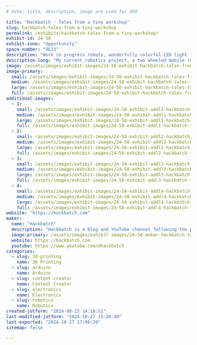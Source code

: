 ```yaml
---
# note: title, description, image are used for SEO

title: "Hackbatch - Tales from a tiny workshop"
slug: hackbatch-tales-from-a-tiny-workshop
permalink: /exhibits/hackbatch-tales-from-a-tiny-workshop/
exhibit-id: 24-58
exhibit-zone: "Opportunity"
space-number: "OE13"
description: "Work in progress robots, wonderfully colorful LED light fixtures, and other 3D printed projects."
description-long: "My current robotics project, a two wheeled mobile robot will be on display along with a showcase of a hub-less wheel mechanism from a previous revision.  Also on display will be my 3D printed tube light fixtures which cycle through a variety of spectacular animations. A work in progress are two small robots that move over a TV screen arena using sensors to find their position and play games."
image: /assets/images/exhibit-images/24-58-exhibit-hackbatch-tales-from-a-tiny-workshop-img-1234-large-large.JPG
image-primary: 
  small: /assets/images/exhibit-images/24-58-exhibit-hackbatch-tales-from-a-tiny-workshop-img-1234-large-small.JPG
  medium: /assets/images/exhibit-images/24-58-exhibit-hackbatch-tales-from-a-tiny-workshop-img-1234-large-medium.JPG
  large: /assets/images/exhibit-images/24-58-exhibit-hackbatch-tales-from-a-tiny-workshop-img-1234-large-large.JPG
  full: /assets/images/exhibit-images/24-58-exhibit-hackbatch-tales-from-a-tiny-workshop-img-1234-large-full.JPG
additional-images: 
  - 1:
    small: /assets/images/exhibit-images/24-58-exhibit-addl1-hackbatch-tales-from-a-tiny-workshop-img-1235-large-small.JPG
    medium: /assets/images/exhibit-images/24-58-exhibit-addl1-hackbatch-tales-from-a-tiny-workshop-img-1235-large-medium.JPG
    large: /assets/images/exhibit-images/24-58-exhibit-addl1-hackbatch-tales-from-a-tiny-workshop-img-1235-large-large.JPG
    full: /assets/images/exhibit-images/24-58-exhibit-addl1-hackbatch-tales-from-a-tiny-workshop-img-1235-large-full.JPG
  - 2:
    small: /assets/images/exhibit-images/24-58-exhibit-addl2-hackbatch-tales-from-a-tiny-workshop-img-1237-large-small.JPG
    medium: /assets/images/exhibit-images/24-58-exhibit-addl2-hackbatch-tales-from-a-tiny-workshop-img-1237-large-medium.JPG
    large: /assets/images/exhibit-images/24-58-exhibit-addl2-hackbatch-tales-from-a-tiny-workshop-img-1237-large-large.JPG
    full: /assets/images/exhibit-images/24-58-exhibit-addl2-hackbatch-tales-from-a-tiny-workshop-img-1237-large-full.JPG
  - 3:
    small: /assets/images/exhibit-images/24-58-exhibit-addl3-hackbatch-tales-from-a-tiny-workshop-img-1239-large-small.JPG
    medium: /assets/images/exhibit-images/24-58-exhibit-addl3-hackbatch-tales-from-a-tiny-workshop-img-1239-large-medium.JPG
    large: /assets/images/exhibit-images/24-58-exhibit-addl3-hackbatch-tales-from-a-tiny-workshop-img-1239-large-large.JPG
    full: /assets/images/exhibit-images/24-58-exhibit-addl3-hackbatch-tales-from-a-tiny-workshop-img-1239-large-full.JPG
  - 4:
    small: /assets/images/exhibit-images/24-58-exhibit-addl4-hackbatch-tales-from-a-tiny-workshop-img-1240-large-small.JPG
    medium: /assets/images/exhibit-images/24-58-exhibit-addl4-hackbatch-tales-from-a-tiny-workshop-img-1240-large-medium.JPG
    large: /assets/images/exhibit-images/24-58-exhibit-addl4-hackbatch-tales-from-a-tiny-workshop-img-1240-large-large.JPG
    full: /assets/images/exhibit-images/24-58-exhibit-addl4-hackbatch-tales-from-a-tiny-workshop-img-1240-large-full.JPG
website: "https://hackbatch.com"
maker: 
  name: "Hackbatch"
  description: "Hackbatch is a blog and YouTube channel following the process of a maker in progress. From my tiny workshop, I work on projects in robotics, 3D printing, electronics, and more. "
  image-primary: /assets/images/exhibit-images/24-58-maker-hackbatch-tales-from-a-tiny-workshop-hackbatch-channel-logo-medium.png
  website: https://hackbatch.com
  youtube: https://www.youtube.com/@hackbatch
categories: 
  - slug: 3d-printing
    name: 3D Printing
  - slug: arduino
    name: Arduino
  - slug: content-creator
    name: Content Creator
  - slug: electronics
    name: Electronics
  - slug: robotics
    name: Robotics
created-jotform: "2024-08-15 14:18:51"
last-modified-jotform: "2024-10-27 15:26:40"
last-exported: "2024-10-27 17:06:29"
sitemap: false

---
```


